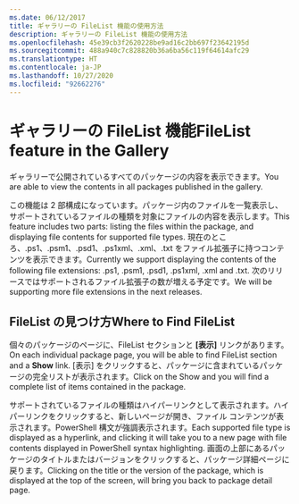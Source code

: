 ```yaml
---
ms.date: 06/12/2017
title: ギャラリーの FileList 機能の使用方法
description: ギャラリーの FileList 機能の使用方法
ms.openlocfilehash: 45e39cb3f2620228be9ad16c2bb697f23642195d
ms.sourcegitcommit: 488a940c7c828820b36a6ba56c119f64614afc29
ms.translationtype: HT
ms.contentlocale: ja-JP
ms.lasthandoff: 10/27/2020
ms.locfileid: "92662276"
---
```

# <a name="filelist-feature-in-the-gallery"></a><span data-ttu-id="5b769-103">ギャラリーの FileList 機能</span><span class="sxs-lookup"><span data-stu-id="5b769-103">FileList feature in the Gallery</span></span>

<span data-ttu-id="5b769-104">ギャラリーで公開されているすべてのパッケージの内容を表示できます。</span><span class="sxs-lookup"><span data-stu-id="5b769-104">You are able to view the contents in all packages published in the gallery.</span></span>

<span data-ttu-id="5b769-105">この機能は 2 部構成になっています。パッケージ内のファイルを一覧表示し、サポートされているファイルの種類を対象にファイルの内容を表示します。</span><span class="sxs-lookup"><span data-stu-id="5b769-105">This feature includes two parts: listing the files within the package, and displaying file contents for supported file types.</span></span> <span data-ttu-id="5b769-106">現在のところ、.ps1、.psm1、.psd1、.ps1xml、.xml、.txt をファイル拡張子に持つコンテンツを表示できます。</span><span class="sxs-lookup"><span data-stu-id="5b769-106">Currently we support displaying the contents of the following file extensions: .ps1, .psm1, .psd1, .ps1xml, .xml and .txt.</span></span> <span data-ttu-id="5b769-107">次のリリースではサポートされるファイル拡張子の数が増える予定です。</span><span class="sxs-lookup"><span data-stu-id="5b769-107">We will be supporting more file extensions in the next releases.</span></span>

## <a name="where-to-find-filelist"></a><span data-ttu-id="5b769-108">FileList の見つけ方</span><span class="sxs-lookup"><span data-stu-id="5b769-108">Where to Find FileList</span></span>

<span data-ttu-id="5b769-109">個々のパッケージのページに、FileList セクションと **[表示]** リンクがあります。</span><span class="sxs-lookup"><span data-stu-id="5b769-109">On each individual package page, you will be able to find FileList section and a **Show** link.</span></span>
<span data-ttu-id="5b769-110">[表示] をクリックすると、パッケージに含まれているパッケージの完全リストが表示されます。</span><span class="sxs-lookup"><span data-stu-id="5b769-110">Click on the Show and you will find a complete list of items contained in the package.</span></span>

<span data-ttu-id="5b769-111">サポートされているファイルの種類はハイパーリンクとして表示されます。ハイパーリンクをクリックすると、新しいページが開き、ファイル コンテンツが表示されます。PowerShell 構文が強調表示されます。</span><span class="sxs-lookup"><span data-stu-id="5b769-111">Each supported file type is displayed as a hyperlink, and clicking it will take you to a new page with file contents displayed in PowerShell syntax highlighting.</span></span> <span data-ttu-id="5b769-112">画面の上部にあるパッケージのタイトルまたはバージョンをクリックすると、パッケージ詳細ページに戻ります。</span><span class="sxs-lookup"><span data-stu-id="5b769-112">Clicking on the title or the version of the package, which is displayed at the top of the screen, will bring you back to package detail page.</span></span>

